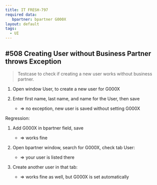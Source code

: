 ```yaml
---
title: IT FRESH-797
required data:
   bpartner: bpartner G000X 
layout: default
tags:
  - UI
---
```

## #508 Creating User without Business Partner throws Exception

> Testcase to check if creating a new user works without business partner.

1. Open window User, to create a new user for G000X

1. Enter first name, last name, and name for the User, then save
	* => no exception, new user is saved without setting G000X


Regression:

1. Add G000X in bpartner field, save
	* => works fine
	
1. Open bpartner window, search for G000X, check tab User:
	* => your user is listed there
	
1. Create another user in that tab:
	* => works fine as well, but G000X is set automatically

